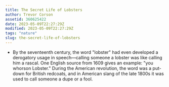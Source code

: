 ```yaml
---
title: The Secret Life of Lobsters
author: Trevor Corson
assetid: 360625422
date: 2023-05-09T22:27:29Z
modified: 2023-05-09T22:27:29Z
tags: "nature"
slug: the-secret-life-of-lobsters
---
```


*  By the seventeenth century, the word "lobster" had even developed a derogatory usage in speech—calling someone a lobster was like calling him a rascal. One English source from 1609 gives an example: "you whorson Lobster." During the American revolution, the word was a put-down for British redcoats, and in American slang of the late 1800s it was used to call someone a dupe or a fool.

